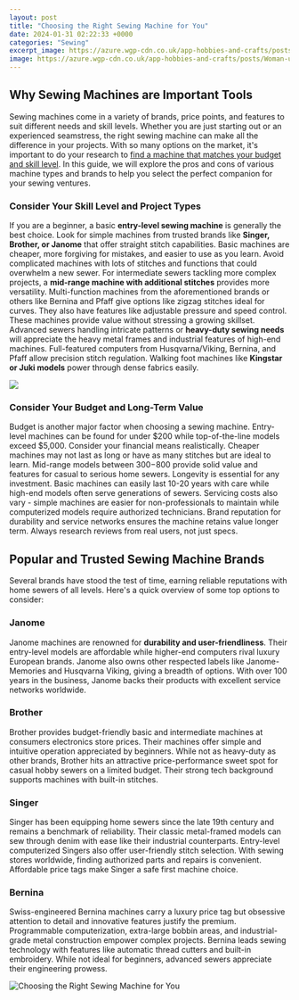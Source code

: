 ```yaml
---
layout: post
title: "Choosing the Right Sewing Machine for You"
date: 2024-01-31 02:22:33 +0000
categories: "Sewing"
excerpt_image: https://azure.wgp-cdn.co.uk/app-hobbies-and-crafts/posts/Woman-using-sewing-machine.jpg
image: https://azure.wgp-cdn.co.uk/app-hobbies-and-crafts/posts/Woman-using-sewing-machine.jpg
---
```


## Why Sewing Machines are Important Tools
Sewing machines come in a variety of brands, price points, and features to suit different needs and skill levels. Whether you are just starting out or an experienced seamstress, the right sewing machine can make all the difference in your projects. With so many options on the market, it's important to do your research to [find a machine that matches your budget and skill level](https://store.fi.io.vn/funny-xmas-this-is-my-christmas-pajama-heartbeat-video-game-98/women&). In this guide, we will explore the pros and cons of various machine types and brands to help you select the perfect companion for your sewing ventures.
### Consider Your Skill Level and Project Types
If you are a beginner, a basic **entry-level sewing machine** is generally the best choice. Look for simple machines from trusted brands like **Singer, Brother, or Janome** that offer straight stitch capabilities. Basic machines are cheaper, more forgiving for mistakes, and easier to use as you learn. Avoid complicated machines with lots of stitches and functions that could overwhelm a new sewer.
For intermediate sewers tackling more complex projects, a **mid-range machine with additional stitches** provides more versatility. Multi-function machines from the aforementioned brands or others like Bernina and Pfaff give options like zigzag stitches ideal for curves. They also have features like adjustable pressure and speed control. These machines provide value without stressing a growing skillset. 
Advanced sewers handling intricate patterns or **heavy-duty sewing needs** will appreciate the heavy metal frames and industrial features of high-end machines. Full-featured computers from Husqvarna/Viking, Bernina, and Pfaff allow precision stitch regulation. Walking foot machines like **Kingstar or Juki models** power through dense fabrics easily.

![](http://letslearntosew.com/wp-content/uploads/2016/12/Choosing-A-Sewing-Machine.jpg)
### Consider Your Budget and Long-Term Value
Budget is another major factor when choosing a sewing machine. Entry-level machines can be found for under $200 while top-of-the-line models exceed $5,000. Consider your financial means realistically. Cheaper machines may not last as long or have as many stitches but are ideal to learn. Mid-range models between $300-$800 provide solid value and features for casual to serious home sewers.
Longevity is essential for any investment. Basic machines can easily last 10-20 years with care while high-end models often serve generations of sewers. Servicing costs also vary - simple machines are easier for non-professionals to maintain while computerized models require authorized technicians. Brand reputation for durability and service networks ensures the machine retains value longer term. Always research reviews from real users, not just specs.
## Popular and Trusted Sewing Machine Brands
Several brands have stood the test of time, earning reliable reputations with home sewers of all levels. Here's a quick overview of some top options to consider:
### Janome 
Janome machines are renowned for **durability and user-friendliness**. Their entry-level models are affordable while higher-end computers rival luxury European brands. Janome also owns other respected labels like Janome-Memories and Husqvarna Viking, giving a breadth of options. With over 100 years in the business, Janome backs their products with excellent service networks worldwide.
### Brother 
Brother provides budget-friendly basic and intermediate machines at consumers electronics store prices. Their machines offer simple and intuitive operation appreciated by beginners. While not as heavy-duty as other brands, Brother hits an attractive price-performance sweet spot for casual hobby sewers on a limited budget. Their strong tech background supports machines with built-in stitches.
### Singer 
Singer has been equipping home sewers since the late 19th century and remains a benchmark of reliability. Their classic metal-framed models can sew through denim with ease like their industrial counterparts. Entry-level computerized Singers also offer user-friendly stitch selection. With sewing stores worldwide, finding authorized parts and repairs is convenient. Affordable price tags make Singer a safe first machine choice. 
### Bernina 
Swiss-engineered Bernina machines carry a luxury price tag but obsessive attention to detail and innovative features justify the premium. Programmable computerization, extra-large bobbin areas, and industrial-grade metal construction empower complex projects. Bernina leads sewing technology with features like automatic thread cutters and built-in embroidery. While not ideal for beginners, advanced sewers appreciate their engineering prowess.

![Choosing the Right Sewing Machine for You](https://azure.wgp-cdn.co.uk/app-hobbies-and-crafts/posts/Woman-using-sewing-machine.jpg)